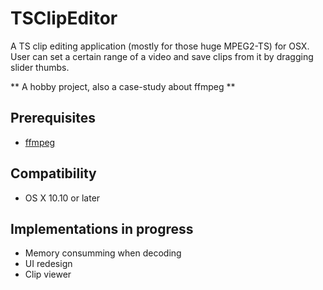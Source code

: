 # TSClipEditor
A TS clip editing application (mostly for those huge MPEG2-TS) for OSX. User can set a certain range of a video and save clips from it by dragging slider thumbs.

** A hobby project, also a case-study about ffmpeg **

## Prerequisites
- [ffmpeg](https://github.com/FFmpeg)

## Compatibility
- OS X 10.10 or later

## Implementations in progress
- Memory consumming when decoding
- UI redesign 
- Clip viewer



